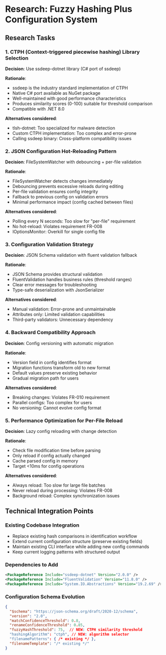 # Research: Fuzzy Hashing Plus Configuration System

## Research Tasks

### 1. CTPH (Context-triggered piecewise hashing) Library Selection

**Decision**: Use ssdeep-dotnet library (C# port of ssdeep)

**Rationale**:

- ssdeep is the industry standard implementation of CTPH
- Native C# port available as NuGet package
- Well-maintained with good performance characteristics
- Produces similarity scores (0-100) suitable for threshold comparison
- Compatible with .NET 8.0

**Alternatives considered**:

- tlsh-dotnet: Too specialized for malware detection
- Custom CTPH implementation: Too complex and error-prone
- Calling ssdeep binary: Cross-platform compatibility issues

### 2. JSON Configuration Hot-Reloading Pattern

**Decision**: FileSystemWatcher with debouncing + per-file validation

**Rationale**:

- FileSystemWatcher detects changes immediately
- Debouncing prevents excessive reloads during editing
- Per-file validation ensures config integrity
- Fallback to previous config on validation errors
- Minimal performance impact (config cached between files)

**Alternatives considered**:

- Polling every N seconds: Too slow for "per-file" requirement
- No hot-reload: Violates requirement FR-008
- IOptionsMonitor: Overkill for single config file

### 3. Configuration Validation Strategy

**Decision**: JSON Schema validation with fluent validation fallback

**Rationale**:

- JSON Schema provides structural validation
- FluentValidation handles business rules (threshold ranges)
- Clear error messages for troubleshooting
- Type-safe deserialization with JsonSerializer

**Alternatives considered**:

- Manual validation: Error-prone and unmaintainable
- Attributes only: Limited validation capabilities
- Third-party validators: Unnecessary dependency

### 4. Backward Compatibility Approach

**Decision**: Config versioning with automatic migration

**Rationale**:

- Version field in config identifies format
- Migration functions transform old to new format
- Default values preserve existing behavior
- Gradual migration path for users

**Alternatives considered**:

- Breaking changes: Violates FR-010 requirement
- Parallel configs: Too complex for users
- No versioning: Cannot evolve config format

### 5. Performance Optimization for Per-File Reload

**Decision**: Lazy config reloading with change detection

**Rationale**:

- Check file modification time before parsing
- Only reload if config actually changed
- Cache parsed config in memory
- Target <10ms for config operations

**Alternatives considered**:

- Always reload: Too slow for large file batches
- Never reload during processing: Violates FR-008
- Background reload: Complex synchronization issues

## Technical Integration Points

### Existing Codebase Integration

- Replace existing hash comparisons in identification workflow
- Extend current configuration structure (preserve existing fields)
- Maintain existing CLI interface while adding new config commands
- Keep current logging patterns with structured output

### Dependencies to Add

```xml
<PackageReference Include="ssdeep-dotnet" Version="2.0.0" />
<PackageReference Include="FluentValidation" Version="11.8.0" />
<PackageReference Include="System.IO.Abstractions" Version="19.2.69" />
```

### Configuration Schema Evolution

```json
{
  "$schema": "https://json-schema.org/draft/2020-12/schema",
  "version": "2.0",
  "matchConfidenceThreshold": 0.8,
  "renameConfidenceThreshold": 0.85,
  "fuzzyHashThreshold": 75,  // NEW: CTPH similarity threshold
  "hashingAlgorithm": "ctph", // NEW: algorithm selector
  "filenamePatterns": { /* existing */ },
  "filenameTemplate": "/* existing */"
}
```
